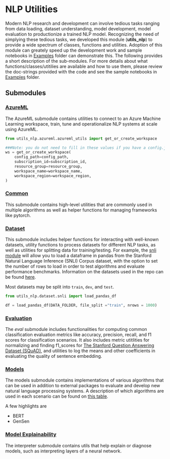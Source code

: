 # NLP Utilities

Modern NLP research and development can involve tedious tasks ranging from data loading, dataset understanding,  model development, model evaluation to productionize a trained NLP model. Recognizing the need of simplying these tedious tasks, we developed this module (**utils_nlp**) to provide a wide spectrum of classes, functions and utilities. Adoption of this module can greately speed up the development work and sample notebooks in [Examples](../examples) folder can demonstrate this.  The following provides a short description of the sub-modules. For more details about what functions/classes/utitilies are available and how to use them, please review the doc-strings provided with the code and see the sample notebooks in [Examples](../examples) folder.

## Submodules

### [AzureML](azureml)

The AzureML submodule contains utilities to connect to an Azure Machine Learning workspace, train, tune and operationalize NLP systems at scale using AzureML.

```python
from utils_nlp.azureml.azureml_utils import get_or_create_workspace

###Note: you do not need to fill in these values if you have a config.json in the same folder as this notebook
ws = get_or_create_workspace(
    config_path=config_path,
    subscription_id=subscription_id,
    resource_group=resource_group,
    workspace_name=workspace_name,
    workspace_region=workspace_region,
)
```

### [Common](common)

This submodule contains high-level utilities that are commonly used in multiple algorithms as well as helper functions for managing frameworks like pytorch.

### [Dataset](dataset)
This submodule includes helper functions for interacting with well-known datasets,  utility functions to process datasets for different NLP tasks, as well as utilities for splitting data for training/testing. For example, the [snli module](snli.py) will allow you to load a dataframe in pandas from the  Stanford Natural Language Inference (SNLI) Corpus dataset, with the option to set the number of rows to load in order to test algorithms and evaluate performance benchmarks. Information on the datasets used in the repo can be found [here](https://github.com/microsoft/nlp/tree/staging/utils_nlp/dataset#datasets).

Most datasets may be split into `train`, `dev`, and `test`.

```python
from utils_nlp.dataset.snli import load_pandas_df

df = load_pandas_df(DATA_FOLDER, file_split ="train", nrows = 1000)
```

### [Evaluation](eval)
The *eval* submodule includes functionalities for computing common classification evaluation metrics like accuracy, precision, recall, and f1 scores for classification scenarios. It also includes metric utitlities for normalizing and finding f1_scores for [The Stanford Question Answering Dataset (SQuAD)](https://rajpurkar.github.io/SQuAD-explorer/), and utilities to log the means and other coefficients in evaluating the quality of sentence embedding.

### [Models](models)
The models submodule contains implementations of various algorithms that can be used in addition to external packages to evaluate and develop new natural language processing systems. A description of which algorithms are used in each scenario can be found on [this table](../README.md#content).

A few highlights are
* BERT
* GenSen


### [Model Explainability](interpreter)
The interpreter submodule contains utils that help explain or diagnose models, such as interpreting layers of a neural network.
